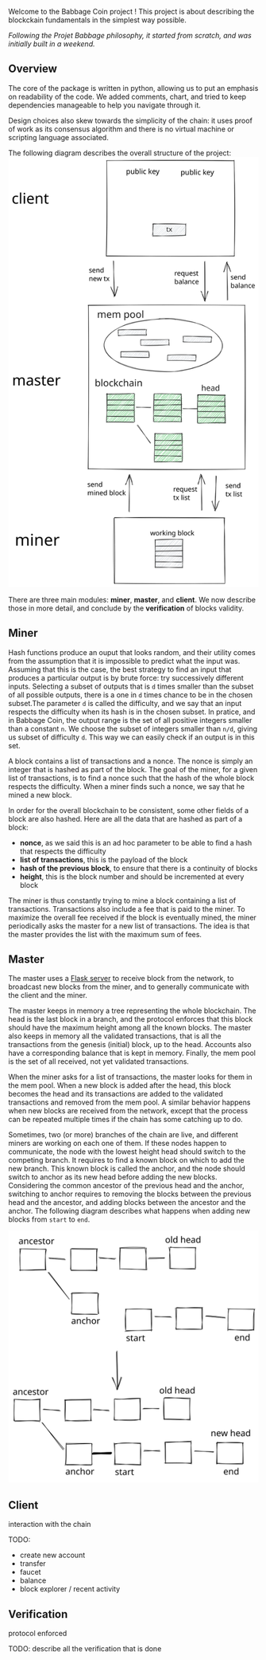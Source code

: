 Welcome to the Babbage Coin project ! This project is about describing the blockckain fundamentals in the simplest way possible.

*Following the Projet Babbage philosophy, it started from scratch, and was initially built in a weekend.*

## Overview

The core of the package is written in python, allowing us to put an emphasis on readability of the code. We added comments, chart, and tried to keep dependencies manageable to help you navigate through it.

Design choices also skew towards the simplicity of the chain: it uses proof of work as its consensus algorithm and there is no virtual machine or scripting language associated.

The following diagram describes the overall structure of the project:
![Code structure](structure.excalidraw.svg)

There are three main modules: **miner**, **master**, and **client**. We now describe those in more detail, and conclude by the **verification** of blocks validity.


## Miner

Hash functions produce an ouput that looks random, and their utility comes from the assumption that it is impossible to predict what the input was. Assuming that this is the case, the best strategy to find an input that produces a particular output is by brute force: try successively different inputs. Selecting a subset of outputs that is `d` times smaller than the subset of all possible outputs, there is a one in `d` times chance to be in the chosen subset.The parameter `d` is called the difficulty, and we say that an input respects the difficulty when its hash is in the chosen subset. In pratice, and in Babbage Coin, the output range is the set of all positive integers smaller than a constant `n`. We choose the subset of integers smaller than `n/d`, giving us subset of difficulty `d`. This way we can easily check if an output is in this set.

A block contains a list of transactions and a nonce. The nonce is simply an integer that is hashed as part of the block. The goal of the miner, for a given list of transactions, is to find a nonce such that the hash of the whole block respects the difficulty. When a miner finds such a nonce, we say that he mined a new block.

In order for the overall blockchain to be consistent, some other fields of a block are also hashed. Here are all the data that are hashed as part of a block:
- **nonce**, as we said this is an ad hoc parameter to be able to find a hash that respects the difficulty
- **list of transactions**, this is the payload of the block
- **hash of the previous block**, to ensure that there is a continuity of blocks
- **height**, this is the block number and should be incremented at every block

The miner is thus constantly trying to mine a block containing a list of transactions. Transactions also include a fee that is paid to the miner. To maximize the overall fee received if the block is eventually mined, the miner periodically asks the master for a new list of transactions. The idea is that the master provides the list with the maximum sum of fees.

## Master

The master uses a [Flask server]( https://flask.palletsprojects.com/) to receive block from the network, to broadcast new blocks from the miner, and to generally communicate with the client and the miner. 

The master keeps in memory a tree representing the whole blockchain. The head is the last block in a branch, and the protocol enforces that this block should have the maximum height among all the known blocks. The master also keeps in memory all the validated transactions, that is all the transactions from the genesis (initial) block, up to the head. Accounts also have a corresponding balance that is kept in memory. Finally, the mem pool is the set of all received, not yet validated transactions.

When the miner asks for a list of transactions, the master looks for them in the mem pool. When a new block is added after the head, this block becomes the head and its transactions are added to the validated transactions and removed from the mem pool. A similar behavior happens when new blocks are received from the network, except that the process can be repeated multiple times if the chain has some catching up to do.

Sometimes, two (or more) branches of the chain are live, and different miners are working on each one of them. If these nodes happen to communicate, the node with the lowest height head should switch to the competing branch. It requires to find a known block on which to add the new branch. This known block is called the anchor, and the node should switch to anchor as its new head before adding the new blocks. Considering the common ancestor of the previous head and the anchor, switching to anchor requires to removing the blocks between the previous head and the ancestor, and adding blocks between the ancestor and the anchor. The following diagram describes what happens when adding new blocks from `start` to `end`.

![Switching branches](fork.excalidraw.svg)

## Client

interaction with the chain

TODO:

- create new account
- transfer
- faucet
- balance
- block explorer / recent activity

## Verification

protocol enforced

TODO: describe all the verification that is done
